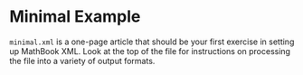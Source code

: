 # Minimal Example

`minimal.xml` is a one-page article that should be your first exercise in setting up MathBook XML.  Look at the top of the file for instructions on processing the file into a variety of output formats.